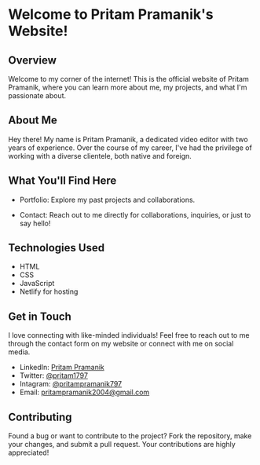 # Welcome to Pritam Pramanik's Website!

## Overview

Welcome to my corner of the internet! This is the official website of Pritam Pramanik, where you can learn more about me, my projects, and what I'm passionate about.

## About Me

Hey there! My name is Pritam Pramanik, a dedicated video editor with two years of experience. Over the course of my career, I've had the privilege of working with a diverse clientele, both native and foreign.

## What You'll Find Here

- Portfolio: Explore my past projects and collaborations.

- Contact: Reach out to me directly for collaborations, inquiries, or just to say hello!

## Technologies Used

- HTML
- CSS
- JavaScript
- Netlify for hosting

## Get in Touch

I love connecting with like-minded individuals! Feel free to reach out to me through the contact form on my website or connect with me on social media.

- LinkedIn: [Pritam Pramanik](https://www.linkedin.com/in/pritam-pramanik-19a0b5257?utm_source=share&utm_campaign=share_via&utm_content=profile&utm_medium=android_app)
- Twitter: [@pritam1797](https://x.com/pritam1797?t=bcuUzjeAQUm4_9vMAPfOoA&s=09)
- Intagram: [@pritampramanik797](https://www.instagram.com/pritampramanik797?igsh=cHBwb2kzM2Zrb3Iw)
- Email: pritampramanik2004@gmail.com

## Contributing

Found a bug or want to contribute to the project? Fork the repository, make your changes, and submit a pull request. Your contributions are highly appreciated!
